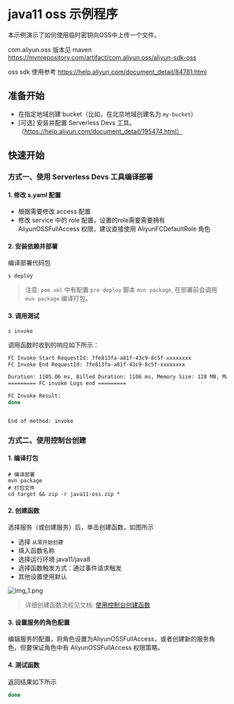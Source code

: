 # java11 oss 示例程序
本示例演示了如何使用临时密钥向OSS中上传一个文件。

com.aliyun.oss 版本见 maven  https://mvnrepository.com/artifact/com.aliyun.oss/aliyun-sdk-oss

oss sdk 使用参考 https://help.aliyun.com/document_detail/84781.html

## 准备开始
- 在指定地域创建 bucket（比如，在北京地域创建名为 `my-bucket`）
- [可选] 安装并配置 Serverless Devs 工具。（https://help.aliyun.com/document_detail/195474.html）

## 快速开始
### 方式一、使用 Serverless Devs 工具编译部署

#### 1. 修改 s.yaml 配置
- 根据需要修改 access 配置
- 修改 service 中的 role 配置，设置的role需要需要拥有 AliyunOSSFullAccess 权限，建议直接使用 AliyunFCDefaultRole 角色

#### 2. 安装依赖并部署

编译部署代码包
```shell
s deploy
```
> 注意: `pom.xml` 中有配置 `pre-deploy` 脚本 `mvn package`, 在部署前会调用 `mvn package` 编译打包。

#### 3. 调用测试

```shell
s invoke
```

调用函数时收到的响应如下所示：

```bash
FC Invoke Start RequestId: 7fe813fa-a81f-43c9-8c5f-xxxxxxxx
FC Invoke End RequestId: 7fe813fa-a81f-43c9-8c5f-xxxxxxxx

Duration: 1105.06 ms, Billed Duration: 1106 ms, Memory Size: 128 MB, Max Memory Used: 121.36 MB
========= FC invoke Logs end =========

FC Invoke Result:
done


End of method: invoke
```

### 方式二、使用控制台创建

#### 1. 编译打包

```shell
# 编译部署
mvn package
# 打包文件
cd target && zip -r java11-oss.zip *
```

#### 2. 创建函数
选择服务（或创建服务）后，单击创建函数，如图所示
- 选择 `从零开始创建`
- 填入函数名称
- 选择运行环境 java11/java8
- 选择函数触发方式：通过事件请求触发
- 其他设置使用默认

![img_1.png](assets/20220408110824.jpg)

> 详细创建函数流程见文档: [使用控制台创建函数](https://help.aliyun.com/document_detail/51783.html)

#### 3. 设置服务的角色配置
编辑服务的配置，将角色设置为AliyunOSSFullAccess，或者创建新的服务角色，但要保证角色中有 AliyunOSSFullAccess 权限策略。

#### 4. 测试函数

返回结果如下所示
```bash
done
```